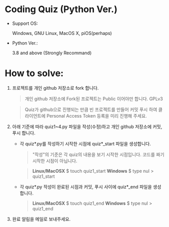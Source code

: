 # Coding Quiz (Python Ver.)


* Support OS: 
  
  Windows, GNU Linux, MacOS X, piOS(perhaps)
* Python Ver.: 
  
  3.8 and above (Strongly Recommand)





# How to solve: 
1.  프로젝트를 개인 github 저장소로 fork 합니다. 
    > 개인 github 저장소에 Fork된 프로젝트는 Public 이어야만 합니다. GPLv3

    > Quiz가 github으로 진행되는 만큼 빈 프로젝트를 만들어 커밋 푸시 하여 클라이언트에 Personal Access Token 등록을 미리 진행해 주세요.

2. 아래 기준에 따라 quiz1~4.py 파일을 작성(수정)하고 개인 github 저장소에 커밋, 푸시 합니다. 
   * 각 quiz*.py를 작성하기 시작한 시점에 quiz*_start 파일을 생성합니다.

      > "작성"의 기준은 각 quiz의 내용을 보기 시작한 시점입니다. 코드를 짜기 시작한 시점이 아닙니다.

      >  __Linux/MacOSX__
       $ touch quiz1_start
      > __Windows__ 
       $ type nul > quiz1_start
   * 각 quiz*.py 작성이 완료된 시점과 커밋, 푸시 사이에 quiz*_end 파일을 생성합니다.
      >  __Linux/MacOSX__
       $ touch quiz1_end
      > __Windows__ 
       $ type nul > quiz1_end
3. 완료 알림을 메일로 보내주세요.